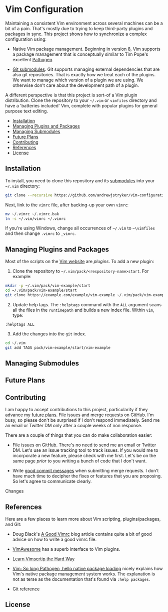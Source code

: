 # Vim Configuration

Maintaining a consistent Vim environment across several machines can be a bit of
a pain. That's mostly due to trying to keep third-party plugins and packages in
sync. This project shows how to synchronize a complex configuration using:

* Native Vim package management. Beginning in version 8, Vim supports a package
  management that is conceptually similar to Tim Pope's excellent
  [Pathogen](https://github.com/tpope/vim-pathogen).

* [Git submodules](https://git-scm.com/docs/git-submodule). Git supports
  managing external dependencies that are also git repositories. That is exactly
  how we treat each of the plugins. We want to manage which version of a plugin
  we are using. We otherwise don't care about the development path of a plugin.

A different perspective is that this project is sort-of a Vim plugin
distribution.  Clone the repository to your `~/.vim` or `vimfiles` directory
and have a 'batteries included' Vim, complete with popular plugins for general
purpose text editing.

<!-- vim-markdown-toc GFM -->

* [Installation](#installation)
* [Managing Plugins and Packages](#managing-plugins-and-packages)
* [Managing Submodules](#managing-submodules)
* [Future Plans](#future-plans)
* [Contributing](#contributing)
* [References](#references)
* [License](#license)

<!-- vim-markdown-toc -->

## Installation

To install, you need to clone this repository and its
[submodules](https://git-scm.com/book/en/v2/Git-Tools-Submodules#Cloning-a-Project-with-Submodules)
into your `~/.vim` directory:

```sh
git clone --recursive https://github.com/andrewjstryker/vim-configuration.git ~/.vim
```

Next, link to the `vimrc` file, after backing-up your own `vimrc`:

```sh
mv ~/.vimrc ~/.vimrc.bak
ln -s ~/.vim/vimrc ~/.vimrc
```

If you're using Windows, change all occurrences of `~/.vim` to `~\vimfiles` and
then change `.vimrc` to `_vimrc`.

## Managing Plugins and Packages

Most of the scripts on the [Vim website](https://www.vim.org/scripts) are
*plugins*. To add a new plugin:

1. Clone the repository to `~/.vim/pack/<respository-name>start`. For example:

```sh
mkdir -p ~/.vim/pack/vim-example/start
cd ~/.vim/pack/vim-example/start
git clone https://example.com/example/vim-example ~/.vim/pack/vim-example/start
```

2. Update help tags. The `:helptags` command with the `ALL` argument scans all
   the files in the `runtimepath` and builds a new index file. Within `vim`,
   type:

```viml
:helptags ALL
```

3. Add the changes into the `git` index.

```sh
cd ~/.vim
git add TAGS pack/vim-example/start/vim-example
```

## Managing Submodules



## Future Plans

## Contributing

I am happy to accept contributions to this project, particularity if they
advance my [future plans](#future-plans). File issues and merge requests on
GitHub. I'm busy, so please don't be surprised if I don't respond immediately.
Send me an email or Twitter DM only after a couple weeks of non response.

There are a couple of things that you can do make collaboration easier:

- File issues on GitHub. There's no need to send me an email or Twitter DM.
  Let's use an issue tracking tool to track issues. If you would me to
  incorporate a new feature, please check with me first. Let's be on the same
  page *prior* to you writing a bunch of code that I don't want.

- Write [good commit
  messages](https://tbaggery.com/2008/04/19/a-note-about-git-commit-messages.html)
  when submitting merge requests. I don't have much time to decipher the fixes
  or features that you are proposing. So let's agree to communicate clearly.

Changes 

## References

Here are a few places to learn more about Vim scripting, plugins/packages, and Git:

- Doug Black's [A Good Vimrc](https://dougblack.io/words/a-good-vimrc.html) blog
  article contains quite a bit of good advice on how to write a good vimrc file.

- [VimAwesome](https://vimawesome.com) has a superb interface to Vim plugins.

- [Learn Vimscrtip the Hard Way](http://learnvimscriptthehardway.stevelosh.com/)

- [Vim: So long Pathogen, hello native package
  loading](https://shapeshed.com/vim-packages/) nicely explains how Vim's native
  package management system works. The explanation is not as terse as the
  documentation that's found via `:help packages`.

*  Git reference

## License
